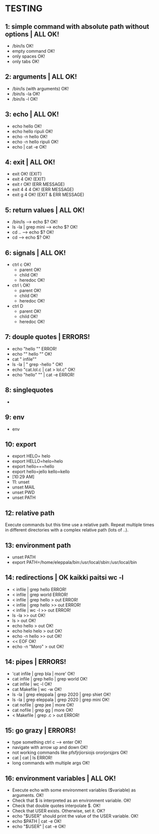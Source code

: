 # TESTING

## 1: simple command with absolute path without options | ALL OK!
* /bin/ls OK!
* empty command OK!
* only spaces OK!
* only tabs OK!


## 2: arguments | ALL OK!
* /bin/ls (with arguments) OK!
* /bin/ls -la OK!
* /bin/ls -l OK!

## 3: echo | ALL OK!
* echo hello OK!
* echo hello ripuli OK!
* echo -n hello OK!
* echo -n hello ripuli OK!
* echo | cat -e OK!

## 4: exit | ALL OK!
* exit OK! (EXIT)
* exit 4 OK! (EXIT)
* exit r OK! (ERR MESSAGE)
* exit 4 4 4 OK! (ERR MESSAGE)
* exit g 4 OK! (EXIT & ERR MESSAGE)

## 5: return values | ALL OK!
* /bin/ls --> echo $? OK!
* ls -la | grep mini --> echo $? OK!
* cd .. --> echo $? OK!
* cd    --> echo $? OK!

## 6: signals | ALL OK!
* ctrl c OK!
  * parent OK!
  * child OK!
  * heredoc OK!
* ctrl \ OK!
  * parent OK!
  * child OK!
  * heredoc OK!
* ctrl D
  * parent OK!
  * child OK!
  * heredoc OK!

## 7: douple quotes | ERRORS!
* echo "hello "" ERROR!
* echo "" hello "" OK!
* cat "  infile""
* ls -la | " grep -hello " OK!
* echo "cat.lol.c | cat > lol.c" OK!
* echo "hello" "" | cat -e ERROR!

## 8: singlequotes
-

## 9: env
* env

## 10: export
* export HELO= helo
* export HELLO=helo=helo
* export hello===hello
* export hello=jello kello=kello
* [10:29 AM]
* 11: unset
* unset MAIL
* unset PWD
* unset PATH

## 12: relative path

Execute commands but this time use a relative path.
Repeat multiple times in different directories with a complex relative path (lots of ..).

## 13: environment path
* unset PATH
* export PATH=/home/eleppala/bin:/usr/local/sbin:/usr/local/bin

## 14: redirections | OK kaikki paitsi wc -l 
* < infile | grep hello ERROR!
* < infile | grep world ERROR!
* < infile | grep hello > out ERROR!
* < infile | grep hello >> out ERROR!
* < infile | wc -l >> out ERROR!
* ls -la >> out OK!
* ls > out OK!
* echo hello > out OK!
* echo helo helo > out OK!
* echo -n hello >> out OK!
* << EOF OK!
* echo -n "Moro" > out OK!

## 14: pipes | ERRORS!
* 'cat infile | grep bla | more' OK!
* cat infile | grep hello | grep world OK!
* cat infile | wc -l OK!
* cat Makefile | wc -w OK!
* ls -la | grep eleppala | grep 2020 | grep shiet OK!
* ls -la | grep eleppala | grep 2020 | grep mini OK!
* cat nofile | grep jee | more OK!
* cat nofile | grep gg | more OK!
* < Makefile | grep .c > out ERROR!

## 15: go grazy | ERRORS!
* type something ctrl c --> enter OK!
* navigate with arrow up and down OK!
* not working commands like pfsfjrjiorsiojs ororjorsjprs OK!
* cat | cat | ls ERROR!
* long commands with multiple args OK!

## 16: environment variables | ALL OK!
* Execute echo with some environment variables ($variable) as arguments. OK!
* Check that $ is interpreted as an environment variable. OK!
* Check that double quotes interpolate $. OK!
* Check that USER exists. Otherwise, set it. OK?
* echo "$USER" should print the value of the USER variable. OK!
* echo $PATH | cat -e OK!
* echo "$USER" | cat -e OK!
